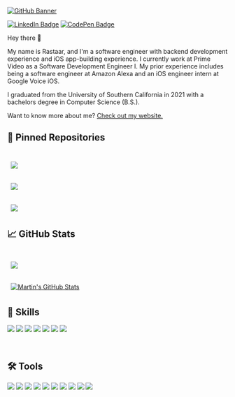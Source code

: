 
[![GitHub Banner](https://www.solsteads.com/_next/image?url=https%3A%2F%2Fcdn.solsteads.com%2Faddresses%2F65-king-street_banner.png&w=3840&q=75)](https://www.solsteads.com/65-king-street)

[![LinkedIn Badge](https://img.shields.io/badge/LinkedIn-Profile-informational?style=flat&logo=linkedin&logoColor=white&color=0D76A8)](https://www.linkedin.com/in/rastaarhaghi/)
[![CodePen Badge](https://img.shields.io/badge/Discord-Profile-informational?style=flat&logo=discord&logoColor=white&color=787cfc)](https://discord.com/users/402026353618190337)

Hey there 👋

My name is Rastaar, and I'm a software engineer with backend development experience and iOS app-building experience. I currently work at Prime Video as a Software Development Engineer I. My prior experience includes being a software engineer at Amazon Alexa and an iOS engineer intern at Google Voice iOS. 

I graduated from the University of Southern California in 2021 with a bachelors degree in Computer Science (B.S.). 

Want to know more about me? [Check out my website.](https://rastaar.com)


## 📌 Pinned Repositories

<br>

<a href="https://github.com/iziz/libPhoneNumber-iOS">
  <img align="center" style="margin:0.5rem" src="https://github-readme-stats.vercel.app/api/pin/?username=iziz&repo=libPhoneNumber-iOS&template&title_color=ffffff&text_color=c9cacc&icon_color=4AB197&bg_color=1A2B34" />
</a>

<br>
<br>

<a href="https://github.com/hrastaar/GrowthPlus">
  <img align="center" style="margin:0.5rem" src="https://github-readme-stats.vercel.app/api/pin/?username=hrastaar&repo=GrowthPlus&title_color=ffffff&text_color=c9cacc&icon_color=4AB197&bg_color=1A2B34" />
</a>

<br>
<br>

<a href="https://github.com/hrastaar/SolanaGallery-iOS">
  <img align="center" style="margin:0.5rem" src="https://github-readme-stats.vercel.app/api/pin/?username=hrastaar&repo=SolanaGallery-iOS&title_color=ffffff&text_color=c9cacc&icon_color=4AB197&bg_color=1A2B34" />
</a>

<br>

## &#x1f4c8; GitHub Stats

<br>

<a href="https://github.com/hrastaar">
  <img align="center" style="margin:0.5rem" src="https://github-readme-stats.vercel.app/api/top-langs/?username=hrastaar&hide=html,css&title_color=ffffff&text_color=c9cacc&icon_color=4AB197&bg_color=1A2B34" />
</a>

<br>
<br>

<a href="https://github.com/hrastaar">
  <img align="center" style="margin:0.5rem" src="https://github-readme-stats.vercel.app/api?username=hrastaar&show_icons=true&line_height=27&count_private=true&title_color=ffffff&text_color=c9cacc&icon_color=4AB097&bg_color=1A2B34" alt="Martin's GitHub Stats" />
</a>

## 💼 Skills

![](https://img.shields.io/badge/Code-Swift-informational?style=flat&logo=swift&logoColor=white&color=4AB197)
![](https://img.shields.io/badge/Code-Java-informational?style=flat&logo=Java&logoColor=white&color=4AB197)
![](https://img.shields.io/badge/Code-C++-informational?style=flat&logo=C++&logoColor=white&color=4AB197)
![](https://img.shields.io/badge/Code-JavaScript-informational?style=flat&logo=JavaScript&logoColor=white&color=4AB197)
![](https://img.shields.io/badge/Code-TypeScript-informational?style=flat&logo=TypeScript&logoColor=white&color=4AB197)
![](https://img.shields.io/badge/Code-SwiftUI-informational?style=flat&logo=swift&logoColor=white&color=4AB197)
![](https://img.shields.io/badge/Code-MySQL-informational?style=flat&logo=MySQL&logoColor=white&color=4AB197)

<br>

## 🛠️ Tools

![](https://img.shields.io/badge/Tools-DigitalOcean-informational?style=flat&logo=DigitalOcean&logoColor=white&color=4AB197)
![](https://img.shields.io/badge/Tools-AWS-informational?style=flat&logo=amazon&logoColor=white&color=4AB197)
![](https://img.shields.io/badge/Tools-XCode-informational?style=flat&logo=apple&logoColor=white&color=4AB197)
![](https://img.shields.io/badge/Tools-NodeJS-informational?style=flat&logo=javascript&logoColor=white&color=4AB197)
![](https://img.shields.io/badge/Tools-Express-informational?style=flat&logo=express&logoColor=white&color=4AB197)
![](https://img.shields.io/badge/Tools-Solana-informational?style=flat&logo=github&logoColor=white&color=4AB197)
![](https://img.shields.io/badge/Tools-Postman-informational?style=flat&logo=Postman&logoColor=white&color=4AB197)
![](https://img.shields.io/badge/Tools-GitHub-informational?style=flat&logo=GitHub&logoColor=white&color=4AB197)
![](https://img.shields.io/badge/Tools-NPM-informational?style=flat&logo=npm&logoColor=white&color=4AB197)
![](https://img.shields.io/badge/Tools-Docker-informational?style=flat&logo=docker&logoColor=white&color=4AB197)

